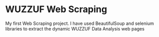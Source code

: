 # WUZZUF Web Scraping
My first Web Scraping project. I have used BeautifulSoup and selenium libraries to extract the dynamic WUZZUF Data Analysis web pages
